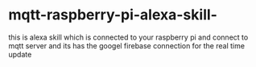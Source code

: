 # mqtt-raspberry-pi-alexa-skill-
this is alexa skill which is connected to your raspberry pi and connect to mqtt server and its has the googel firebase connection for the real time update 
